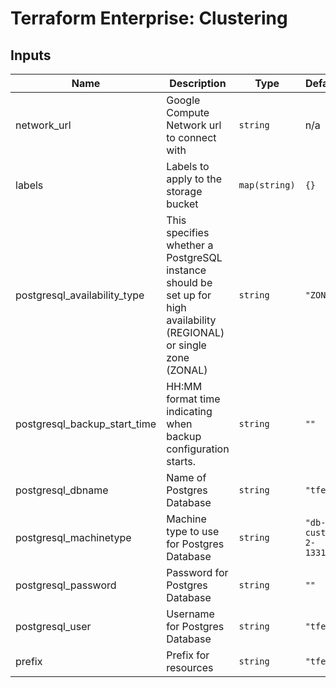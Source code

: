 # Terraform Enterprise: Clustering

## Inputs

| Name | Description | Type | Default | Required |
|------|-------------|------|---------|:-----:|
| network\_url | Google Compute Network url to connect with | `string` | n/a | yes |
| labels | Labels to apply to the storage bucket | `map(string)` | `{}` | no |
| postgresql\_availability\_type | This specifies whether a PostgreSQL instance should be set up for high availability (REGIONAL) or single zone (ZONAL) | `string` | `"ZONAL"` | no |
| postgresql\_backup\_start\_time | HH:MM format time indicating when backup configuration starts. | `string` | `""` | no |
| postgresql\_dbname | Name of Postgres Database | `string` | `"tfe"` | no |
| postgresql\_machinetype | Machine type to use for Postgres Database | `string` | `"db-custom-2-13312"` | no |
| postgresql\_password | Password for Postgres Database | `string` | `""` | no |
| postgresql\_user | Username for Postgres Database | `string` | `"tfe"` | no |
| prefix | Prefix for resources | `string` | `"tfe-"` | no |

